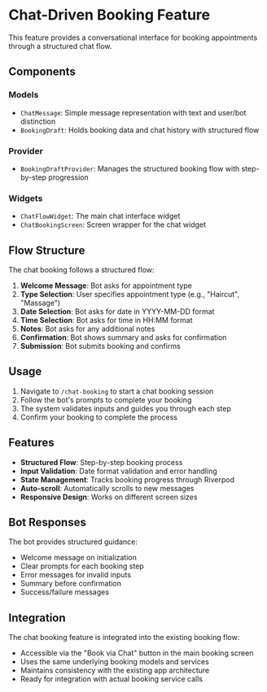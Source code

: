 # Chat-Driven Booking Feature

This feature provides a conversational interface for booking appointments through a structured chat flow.

## Components

### Models
- `ChatMessage`: Simple message representation with text and user/bot distinction
- `BookingDraft`: Holds booking data and chat history with structured flow

### Provider
- `BookingDraftProvider`: Manages the structured booking flow with step-by-step progression

### Widgets
- `ChatFlowWidget`: The main chat interface widget
- `ChatBookingScreen`: Screen wrapper for the chat widget

## Flow Structure

The chat booking follows a structured flow:

1. **Welcome Message**: Bot asks for appointment type
2. **Type Selection**: User specifies appointment type (e.g., "Haircut", "Massage")
3. **Date Selection**: Bot asks for date in YYYY-MM-DD format
4. **Time Selection**: Bot asks for time in HH:MM format
5. **Notes**: Bot asks for any additional notes
6. **Confirmation**: Bot shows summary and asks for confirmation
7. **Submission**: Bot submits booking and confirms

## Usage

1. Navigate to `/chat-booking` to start a chat booking session
2. Follow the bot's prompts to complete your booking
3. The system validates inputs and guides you through each step
4. Confirm your booking to complete the process

## Features

- **Structured Flow**: Step-by-step booking process
- **Input Validation**: Date format validation and error handling
- **State Management**: Tracks booking progress through Riverpod
- **Auto-scroll**: Automatically scrolls to new messages
- **Responsive Design**: Works on different screen sizes

## Bot Responses

The bot provides structured guidance:
- Welcome message on initialization
- Clear prompts for each booking step
- Error messages for invalid inputs
- Summary before confirmation
- Success/failure messages

## Integration

The chat booking feature is integrated into the existing booking flow:
- Accessible via the "Book via Chat" button in the main booking screen
- Uses the same underlying booking models and services
- Maintains consistency with the existing app architecture
- Ready for integration with actual booking service calls 